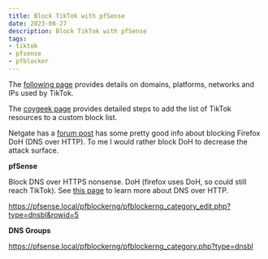 ```yaml
---
title: Block TikTok with pfSense
date: 2023-08-27
description: Block TikTok with pfSense
tags:
- tiktok
- pfsense
- pfblocker
---
```


The <a href="https://www.netify.ai/resources/applications/tiktok" target="_blank">following page</a> provides details on domains, platforms, networks and IPs used by TikTok.

The <a href="https://coygeek.com/docs/pfsense-tiktok/" target="_blank">coygeek page</a> provides detailed steps to add the list of TikTok resources to a custom block list.

Netgate has a <a href="https://forum.netgate.com/topic/154408/firefox-users-and-doh/15" target="_blank">forum post</a> has some pretty good info about blocking Firefox DoH (DNS over HTTP). To me I would rather block DoH to decrease the attack surface.

**pfSense**

Block DNS over HTTPS nonsense. DoH (firefox uses DoH, so could still reach TikTok). See <a href="https://developers.cloudflare.com/1.1.1.1/encryption/dns-over-https/" target="_blank">this page</a> to learn more about DNS over HTTP.

https://pfsense.local/pfblockerng/pfblockerng_category_edit.php?type=dnsbl&rowid=5

**DNS Groups**

https://pfsense.local/pfblockerng/pfblockerng_category.php?type=dnsbl
